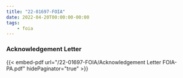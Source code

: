 ```yaml
---
title: "22-01697-FOIA"
date: 2022-04-20T00:00:00-00:00
tags:
    - foia
---
```


### Acknowledgement Letter

{{< embed-pdf url="/22-01697-FOIA/Acknowledgement Letter FOIA-PA.pdf" hidePaginator="true" >}}
